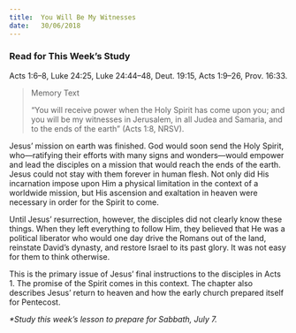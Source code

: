 ```yaml
---
title:  You Will Be My Witnesses
date:   30/06/2018
---
```


### Read for This Week’s Study
Acts 1:6–8, Luke 24:25, Luke 24:44–48, Deut. 19:15, Acts 1:9–26, Prov. 16:33.

> <p>Memory Text</p>
> “You will receive power when the Holy Spirit has come upon you; and you will be my witnesses in Jerusalem, in all Judea and Samaria, and to the ends of the earth” (Acts 1:8, NRSV).

Jesus’ mission on earth was finished. God would soon send the Holy Spirit, who—ratifying their efforts with many signs and wonders—would empower and lead the disciples on a mission that would reach the ends of the earth. Jesus could not stay with them forever in human flesh. Not only did His incarnation impose upon Him a physical limitation in the context of a worldwide mission, but His ascension and exaltation in heaven were necessary in order for the Spirit to come.

Until Jesus’ resurrection, however, the disciples did not clearly know these things. When they left everything to follow Him, they believed that He was a political liberator who would one day drive the Romans out of the land, reinstate David’s dynasty, and restore Israel to its past glory. It was not easy for them to think otherwise.

This is the primary issue of Jesus’ final instructions to the disciples in Acts 1. The promise of the Spirit comes in this context. The chapter also describes Jesus’ return to heaven and how the early church prepared itself for Pentecost.

_*Study this week’s lesson to prepare for Sabbath, July 7._